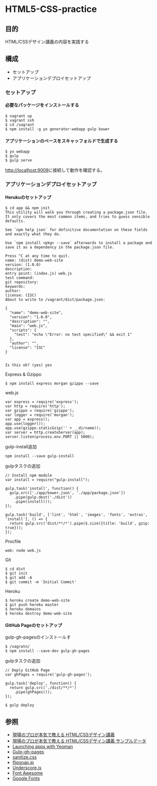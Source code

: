 # HTML5-CSS-practice

## 目的
HTML/CSSデザイン講義の内容を実践する

## 構成
+ セットアップ
+ アプリケーションデプロイセットアップ

### セットアップ
#### 必要なパッケージをインストールする
```
$ vagrant up
$ vagrant ssh
$ cd /vagrant
$ npm install -g yo generator-webapp gulp bower
```
#### アプリケーションのベースをスキャッフォルドで生成する
```
$ yo webapp
$ gulp
$ gulp serve 
```
[http://localhost:9009](http://localhost:9009)に接続して動作を確認する。

### アプリケーションデプロイセットアップ
#### Herukuのセットアップ
```
$ cd app && npm init
This utility will walk you through creating a package.json file.
It only covers the most common items, and tries to guess sensible defaults.

See `npm help json` for definitive documentation on these fields
and exactly what they do.

Use `npm install <pkg> --save` afterwards to install a package and
save it as a dependency in the package.json file.

Press ^C at any time to quit.
name: (dist) demo-web-site
version: (1.0.0) 
description: 
entry point: (index.js) web.js
test command: 
git repository: 
keywords: 
author: 
license: (ISC) 
About to write to /vagrant/dist/package.json:

{
  "name": "demo-web-site",
  "version": "1.0.0",
  "description": "",
  "main": "web.js",
  "scripts": {
    "test": "echo \"Error: no test specified\" && exit 1"
  },
  "author": "",
  "license": "ISC"
}


Is this ok? (yes) yes
```
Express & Gzippo

```
$ npm install express morgan gzippo --save
```

web.js

```
var express = require('express');
var http = require('http');
var gzippo = require('gzippo');
var logger = require('morgan');
var app = express();
app.use(logger());
app.use(gzippo.staticGzip('' + __dirname));
var server = http.createServer(app);
server.listen(process.env.PORT || 5000);
```
gulp-install追加
```
npm install --save gulp-install
```

gulpタスクの追加
```
// Install npm module
var install = require("gulp-install");

gulp.task('install', function() {
  gulp.src(['./app/bower.json', './app/package.json'])
    .pipe(gulp.dest('./dist'))
    .pipe(install());
});

gulp.task('build', ['lint', 'html', 'images', 'fonts', 'extras', 'install'], () => {
  return gulp.src('dist/**/*').pipe($.size({title: 'build', gzip: true}));
});
```

Procfile

```
web: node web.js
```

Git

```
$ cd dist
$ git init
$ git add -A
$ git commit -m 'Initial Commit'
```

Heroku

```
$ heroku create demo-web-site
$ git push heroku master
$ heroku domains
$ heroku destroy demo-web-site
```
#### GitHub Pageのセットアップ
gulp-gh-pagesのインストールす

```
$ /vagratn/
$ npm install --save-dev gulp-gh-pages
```

gulpタスクの追加
```
// Deply GitHub Page
var ghPages = require('gulp-gh-pages');
 
gulp.task('deploy', function() {
  return gulp.src('./dist/**/*')
    .pipe(ghPages());
});
```

```
$ gulp deploy
```


## 参照
+ [現場のプロが本気で教える HTML/CSSデザイン講義](https://www.amazon.co.jp/dp/B01K3SZGR0/ref=dp-kindle-redirect?_encoding=UTF8&btkr=1)
+ [現場のプロが本気で教える HTML/CSSデザイン講義 サンプルデータ](https://github.com/basara669/html_css_book)
+ [Launching apps with Yeoman](https://medium.com/console-log-yo/launching-apps-with-yeoman-1d0dfa627305#.dbvyvn8mu)
+ [Gulp-gh-pages](http://yeoman.io/learning/deployment.html) 
+ [sanitize.css](https://github.com/jonathantneal/sanitize.css) 
+ [flipsnap.jp](http://hokaccha.github.io/js-flipsnap/)
+ [Underscore.js](http://underscorejs.org/)
+ [Font Awesome](https://github.com/components/font-awesome)
+ [Google Fonts](https://fonts.google.com/)
